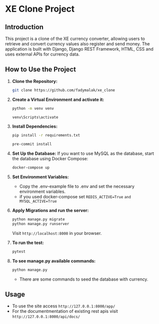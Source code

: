 # XE Clone Project

## Introduction

This project is a clone of the XE currency converter, allowing users to retrieve and convert currency values also register and send money. The application is built with Django, Django REST Framework, HTML, CSS and uses external APIs for currency data.

## How to Use the Project

1. **Clone the Repository:**

   ```bash
   git clone https://github.com/fadymalak/xe_clone
   ```

2. **Create a Virtual Environment and activate it:**

   ```bash
   python -m venv venv

   venv\Scripts\activate
   ```

3. **Install Dependencies:**

   ```bash
   pip install -r requirements.txt

   pre-commit install
   ```

4. **Set Up the Database:**
   If you want to use MySQL as the database, start the database using Docker Compose:

   ```bash
   docker-compose up
   ```

5. **Set Environment Variables:**

   - Copy the .env-example file to .env and set the necessary environment variables.
   - if you used docker-compose set `REDIS_ACTIVE=True` `and MYSQL_ACTIVE=True`

6. **Apply Migrations and run the server:**

   ```bash
   python manage.py migrate
   python manage.py runserver
   ```

   Visit `http://localhost:8000` in your browser.

7. **To run the test:**

   ```bash
   pytest
   ```

8. **To see manage.py available commands:**
   ```bash
   python manage.py
   ```
   - There are some commands to seed the database with currency.

## Usage

- To use the site access `http://127.0.0.1:8000/app/`
- For the documentmentation of existing rest apis visit `http://127.0.0.1:8000/api/docs/`
